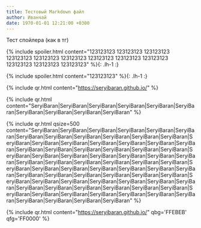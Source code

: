 ```yaml
---
title: Тестовый Markdown файл
author: Иванчай
date: 1970-01-01 12:21:00 +0300
---
```


Тест спойлера (как в тг)

{% include spoiler.html content="123123123 123123123 123123123 123123123 123123123 123123123 123123123 123123123 123123123 123123123 123123123 123123123" %}{: .lh-1 :}

{% include spoiler.html content="123123123" %}{: .lh-1 :}

{% include qr.html content="https://seryibaran.github.io/" %}

{% include qr.html content="SeryiBaran|SeryiBaran|SeryiBaran|SeryiBaran|SeryiBaran|SeryiBaran|SeryiBaran|SeryiBaran|SeryiBaran|SeryiBaran" %}

{% include qr.html qsize=500 content="SeryiBaran|SeryiBaran|SeryiBaran|SeryiBaran|SeryiBaran|SeryiBaran|SeryiBaran|SeryiBaran|SeryiBaran|SeryiBaran|SeryiBaran|SeryiBaran|SeryiBaran|SeryiBaran|SeryiBaran|SeryiBaran|SeryiBaran|SeryiBaran|SeryiBaran|SeryiBaran|SeryiBaran|SeryiBaran|SeryiBaran|SeryiBaran|SeryiBaran|SeryiBaran|SeryiBaran|SeryiBaran|SeryiBaran|SeryiBaran|SeryiBaran|SeryiBaran|SeryiBaran|SeryiBaran|SeryiBaran|SeryiBaran|SeryiBaran|SeryiBaran|SeryiBaran|SeryiBaran|SeryiBaran|SeryiBaran|SeryiBaran|SeryiBaran|SeryiBaran|SeryiBaran|SeryiBaran|SeryiBaran|SeryiBaran|SeryiBaran|SeryiBaran|SeryiBaran|SeryiBaran|SeryiBaran|SeryiBaran|SeryiBaran|SeryiBaran|SeryiBaran|SeryiBaran|SeryiBaran|SeryiBaran|SeryiBaran|SeryiBaran|SeryiBaran|SeryiBaran|SeryiBaran|SeryiBaran|SeryiBaran|SeryiBaran|SeryiBaran|SeryiBaran|SeryiBaran|SeryiBaran|SeryiBaran|SeryiBaran" %}


{% include qr.html content="https://seryibaran.github.io/" qbg='FFEBEB' qfg='FF0000' %}
